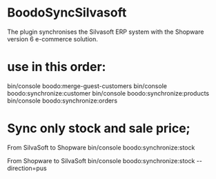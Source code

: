 # BoodoSyncSilvasoft
The plugin synchronises the Silvasoft ERP system with the Shopware version 6 e-commerce solution.


# use in this order:
bin/console boodo:merge-guest-customers
bin/console boodo:synchronize:customer
bin/console boodo:synchronize:products
bin/console boodo:synchronize:orders


# Sync only stock and sale price;
From SilvaSoft to Shopware
bin/console boodo:synchronize:stock

From Shopware to SilvaSoft
bin/console boodo:synchronize:stock --direction=pus
